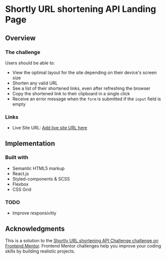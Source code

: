 # Shortly URL shortening API Landing Page

## Overview

### The challenge

Users should be able to:

- View the optimal layout for the site depending on their device's screen size
- Shorten any valid URL
- See a list of their shortened links, even after refreshing the browser
- Copy the shortened link to their clipboard in a single click
- Receive an error message when the `form` is submitted if the `input` field is empty

### Links

- Live Site URL: [Add live site URL here](https://your-live-site-url.com)

## Implementation

### Built with

- Semantic HTML5 markup
- React.js
- Styled-components & SCSS
- Flexbox
- CSS Grid

### TODO

- Improve responsivitiy

## Acknowledgments

This is a solution to the [Shortly URL shortening API Challenge challenge on Frontend Mentor](https://www.frontendmentor.io/challenges/url-shortening-api-landing-page-2ce3ob-G). Frontend Mentor challenges help you improve your coding skills by building realistic projects. 
